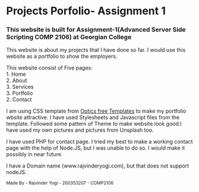 <h1> Projects Porfolio- Assignment 1</h1>
<h3> This website is built for Assignment-1(Advanced Server Side Scripting COMP 2106) at Georgian College</h3>
<p>This website is about my projects that I have done so far. I would use this website as a portfolio to show the employers.</p>
<p> This website consist of Five pages: <br>1. Home<br>2. About<br>3. Services<br>3. Portfolio<br>2. Contact
<p>I am using CSS template from <a href="http://www.free-css.com/free-css-templates/page220/optics">Optics free Templates</a> to make my portfolio wbsite attractive. I have used Stylesheets and Javascript files from the template. Followed some pattern of Theme to make website look good.I have used my own pictures and pictures from Unsplash too.</p>
<p>I have used PHP for contact page. I tried my best to make a working contact page with the help of Node.JS, but I was unable to do so. I would make it possibly in near future.</p>
<p> I have a Domain name (www.rajvinderyogi.com), but that does not support nodeJS.</p>

<small> Made By - Rajvinder Yogi - 200353207 - COMP2106</small>
